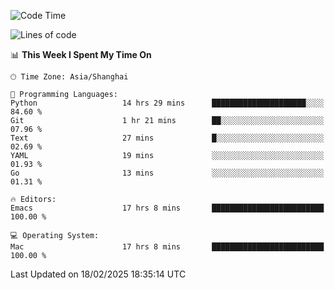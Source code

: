 <!--START_SECTION:waka-->
![Code Time](http://img.shields.io/badge/Code%20Time-2%2C536%20hrs%2054%20mins-blue)

![Lines of code](https://img.shields.io/badge/From%20Hello%20World%20I%27ve%20Written-335.2%20thousand%20lines%20of%20code-blue)

📊 **This Week I Spent My Time On** 

```text
🕑︎ Time Zone: Asia/Shanghai

💬 Programming Languages: 
Python                   14 hrs 29 mins      █████████████████████░░░░   84.60 % 
Git                      1 hr 21 mins        ██░░░░░░░░░░░░░░░░░░░░░░░   07.96 % 
Text                     27 mins             █░░░░░░░░░░░░░░░░░░░░░░░░   02.69 % 
YAML                     19 mins             ░░░░░░░░░░░░░░░░░░░░░░░░░   01.93 % 
Go                       13 mins             ░░░░░░░░░░░░░░░░░░░░░░░░░   01.31 % 

🔥 Editors: 
Emacs                    17 hrs 8 mins       █████████████████████████   100.00 % 

💻 Operating System: 
Mac                      17 hrs 8 mins       █████████████████████████   100.00 % 
```


 Last Updated on 18/02/2025 18:35:14 UTC
<!--END_SECTION:waka-->
